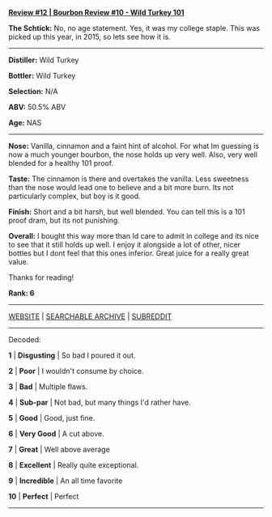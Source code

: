 
[**Review #12 | Bourbon Review #10 - Wild Turkey 101**]( https://t8ke.review/review-12-wild-turkey-101/)

**The Schtick:** No, no age statement. Yes, it was my college staple. This was picked up this year, in 2015, so lets see how it is. 

-----

**Distiller:** Wild Turkey 

**Bottler:** Wild Turkey

**Selection:** N/A

**ABV:** 50.5% ABV

**Age:** NAS 

-----

**Nose:**  Vanilla, cinnamon and a faint hint of alcohol. For what Im guessing is now a much younger bourbon, the nose holds up very well. Also, very well blended for a healthy 101 proof. 

**Taste:** The cinnamon is there and overtakes the vanilla. Less sweetness than the nose would lead one to believe and a bit more burn. Its not particularly complex, but boy is it good. 

**Finish:** Short and a bit harsh, but well blended. You can tell this is a 101 proof dram, but its not punishing. 

**Overall:** I bought this way more than Id care to admit in college and its nice to see that it still holds up well. I enjoy it alongside a lot of other, nicer bottles but I dont feel that this ones inferior. Great juice for a really great value. 

Thanks for reading!

**Rank: 6**



-----

[WEBSITE](https://t8ke.review) | [SEARCHABLE ARCHIVE](https://t8ke.review/review-archive/) | [SUBREDDIT](https://reddit.com/r/t8kereviews)

-----

Decoded:

**1** | **Disgusting** | So bad I poured it out.

**2** | **Poor** | I wouldn't consume by choice.

**3** | **Bad** | Multiple flaws.

**4** | **Sub-par** | Not bad, but many things I'd rather have.

**5** | **Good** | Good, just fine.

**6** | **Very Good** | A cut above.

**7** | **Great** | Well above average

**8** | **Excellent** | Really quite exceptional.

**9** | **Incredible** | An all time favorite

**10** | **Perfect** | Perfect

----


